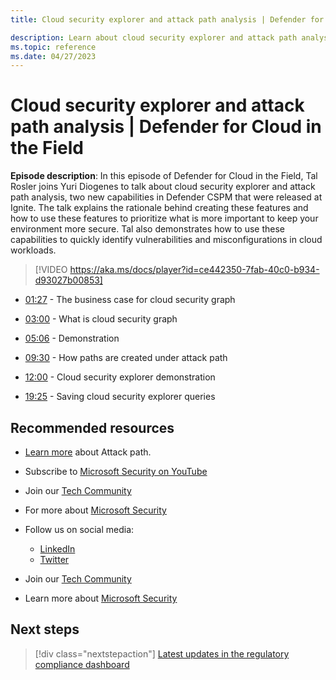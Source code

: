 ```yaml
---
title: Cloud security explorer and attack path analysis | Defender for Cloud in the Field

description: Learn about cloud security explorer and attack path analysis.
ms.topic: reference
ms.date: 04/27/2023
---
```


# Cloud security explorer and attack path analysis | Defender for Cloud in the Field

**Episode description**: In this episode of Defender for Cloud in the Field, Tal Rosler joins Yuri Diogenes to talk about cloud security explorer and attack path analysis, two new capabilities in Defender CSPM that were released at Ignite. The talk explains the rationale behind creating these features and how to use these features to prioritize what is more important to keep your environment more secure. Tal also demonstrates how to use these capabilities to quickly identify vulnerabilities and misconfigurations in cloud workloads.

> [!VIDEO https://aka.ms/docs/player?id=ce442350-7fab-40c0-b934-d93027b00853]

- [01:27](/shows/mdc-in-the-field/security-explorer#time=01m27s) - The business case for cloud security graph

- [03:00](/shows/mdc-in-the-field/security-explorer#time=03m00s) - What is cloud security graph

- [05:06](/shows/mdc-in-the-field/security-explorer#time=05m06s) - Demonstration

- [09:30](/shows/mdc-in-the-field/security-explorer#time=09m30s) - How paths are created under attack path

- [12:00](/shows/mdc-in-the-field/security-explorer#time=12m00s) - Cloud security explorer demonstration

- [19:25](/shows/mdc-in-the-field/security-explorer#time=19m25s) - Saving cloud security explorer queries


## Recommended resources
  - [Learn more](./concept-attack-path.md) about Attack path.
  - Subscribe to [Microsoft Security on YouTube](https://www.youtube.com/playlist?list=PL3ZTgFEc7LysiX4PfHhdJPR7S8mGO14YS)
  - Join our [Tech Community](https://aka.ms/SecurityTechCommunity)
  - For more about [Microsoft Security](https://msft.it/6002T9HQY)

- Follow us on social media:

     - [LinkedIn](https://www.linkedin.com/showcase/microsoft-security/)
     - [Twitter](https://twitter.com/msftsecurity)

- Join our [Tech Community](https://aka.ms/SecurityTechCommunity)

- Learn more about [Microsoft Security](https://msft.it/6002T9HQY)

## Next steps

> [!div class="nextstepaction"]
> [Latest updates in the regulatory compliance dashboard](episode-twenty-one.md)